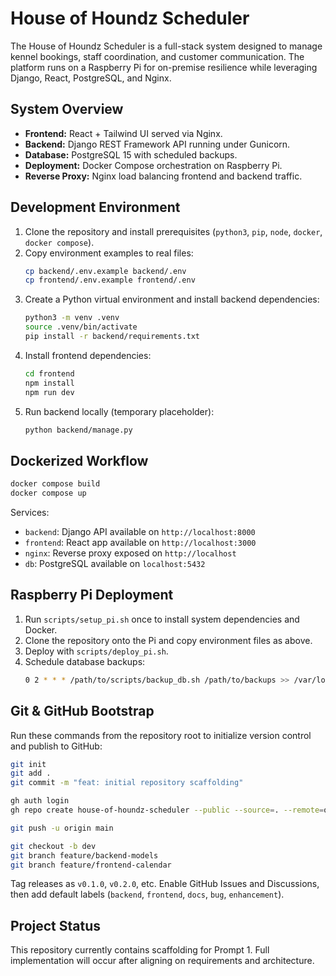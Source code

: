 # House of Houndz Scheduler

The House of Houndz Scheduler is a full-stack system designed to manage kennel bookings, staff coordination, and customer communication. The platform runs on a Raspberry Pi for on-premise resilience while leveraging Django, React, PostgreSQL, and Nginx.

## System Overview
- **Frontend:** React + Tailwind UI served via Nginx.
- **Backend:** Django REST Framework API running under Gunicorn.
- **Database:** PostgreSQL 15 with scheduled backups.
- **Deployment:** Docker Compose orchestration on Raspberry Pi.
- **Reverse Proxy:** Nginx load balancing frontend and backend traffic.

## Development Environment
1. Clone the repository and install prerequisites (`python3`, `pip`, `node`, `docker`, `docker compose`).
2. Copy environment examples to real files:
   ```bash
   cp backend/.env.example backend/.env
   cp frontend/.env.example frontend/.env
   ```
3. Create a Python virtual environment and install backend dependencies:
   ```bash
   python3 -m venv .venv
   source .venv/bin/activate
   pip install -r backend/requirements.txt
   ```
4. Install frontend dependencies:
   ```bash
   cd frontend
   npm install
   npm run dev
   ```
5. Run backend locally (temporary placeholder):
   ```bash
   python backend/manage.py
   ```

## Dockerized Workflow
```bash
docker compose build
docker compose up
```

Services:
- `backend`: Django API available on `http://localhost:8000`
- `frontend`: React app available on `http://localhost:3000`
- `nginx`: Reverse proxy exposed on `http://localhost`
- `db`: PostgreSQL available on `localhost:5432`

## Raspberry Pi Deployment
1. Run `scripts/setup_pi.sh` once to install system dependencies and Docker.
2. Clone the repository onto the Pi and copy environment files as above.
3. Deploy with `scripts/deploy_pi.sh`.
4. Schedule database backups:
   ```bash
   0 2 * * * /path/to/scripts/backup_db.sh /path/to/backups >> /var/log/house-of-houndz-backup.log 2>&1
   ```

## Git & GitHub Bootstrap
Run these commands from the repository root to initialize version control and publish to GitHub:
```bash
git init
git add .
git commit -m "feat: initial repository scaffolding"

gh auth login
gh repo create house-of-houndz-scheduler --public --source=. --remote=origin

git push -u origin main

git checkout -b dev
git branch feature/backend-models
git branch feature/frontend-calendar
```

Tag releases as `v0.1.0`, `v0.2.0`, etc. Enable GitHub Issues and Discussions, then add default labels (`backend`, `frontend`, `docs`, `bug`, `enhancement`).

## Project Status
This repository currently contains scaffolding for Prompt 1. Full implementation will occur after aligning on requirements and architecture.
